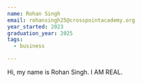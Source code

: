 ```yaml
---
name: Rohan Singh
email: rohansingh25@crosspointacademy.org
year_started: 2023
graduation_year: 2025
tags:
  - business

---
```

Hi, my name is Rohan Singh. I AM REAL.